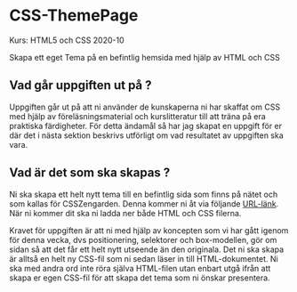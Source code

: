 # CSS-ThemePage 

Kurs: HTML5 och CSS 2020-10

Skapa ett eget Tema på en befintlig hemsida med hjälp av HTML och CSS

## Vad går uppgiften ut på ?

Uppgiften går ut på att ni använder de kunskaperna ni har skaffat om CSS med hjälp av föreläsningsmaterial och kurslitteratur
till att träna på era praktiska färdigheter. För detta ändamål så har jag skapat en uppgift för er där det i nästa sektion beskrivs 
utförligt om vad resultatet av uppgiften ska vara.

## Vad är det som ska skapas ?

Ni ska skapa ett helt nytt tema till en befintlig sida som finns på nätet och som kallas för CSSZengarden. Denna kommer ni åt via följande 
[URL-länk](http://www.csszengarden.com/). När ni kommer dit ska ni ladda ner både HTML och CSS filerna. 
<br>

Kravet för uppgiften är att ni med hjälp av koncepten som vi har gått igenom för denna vecka, dvs positionering,
selektorer och box-modellen, gör om sidan så att det får ett helt nytt utseende än den originala. Det ni ska skapa är alltså en helt ny CSS-fil som ni sedan läser in till HTML-dokumentet. Ni ska med andra ord inte röra själva HTML-filen utan enbart utgå ifrån att skapa er egen CSS-fil för att skapa det tema som ni
önskar presentera. 




